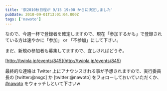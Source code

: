 ```yaml
---
title: '祭2010秋日程が 9/15 19:00 からに決定しました'
pubDate: 2010-09-01T13:01:04.000Z
tags: ['nawoto']
---
```


なので、今週一杯で登録者を確定しますので、現在「参加するかも」で登録されている方は速やかに「参加」 or 「不参加」にして下さい。

まだ、新規の参加者も募集してますので、宜しければどうぞ。

[http://twipla.jp/events/845](http://twipla.jp/events/845)

最終的な連絡は Twitter 上にアナウンスされる事が予想されますので、実行委員長の [twitter:@nsgc] か [twitter:@nawoto] をフォローしておいていただくか、[#nawoto](http://twitter.com/#search?q=%23nawoto) をウォッチしといて下さいw

